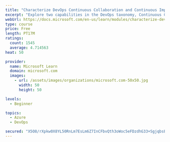 ```yaml
---
title: "Characterize DevOps Continuous Collaboration and Continuous Improvement"
excerpt: "Explore two capabilities in the DevOps taxonomy, Continuous Collaboration and Continuous Improvement."
webUrl: https://docs.microsoft.com/en-us/learn/modules/characterize-devops-continous-collaboration-improvement/
type: course
price: Free
length: PT17M
ratings:
  count: 1545
  average: 4.714563
heat: 50

provider:
  name: Microsoft Learn
  domain: microsoft.com
  images:
    - url: /assets/images/organizations/microsoft.com-50x50.jpg
      width: 50
      height: 50

levels:
  - Beginner

topics:
  - Azure
  - DevOps

secured: "X5O8/rXpkw0X8YL50RnLm7EsLm6Z7InCFbvQth3oWoc5eFDzdhG33+SgjqbsEx+BMp2Iparv+VzRQ1T0JHdtr2h2RdWXIvzqSGb/vsV6j0jWnIv9BjoLe6M3CFnFFr2dSdMECfyDVakFLrmr/dbdfiEjG2phM60s+EOQLPWf/nDW+aFISgIxDJV9tSIjh73Q1am3iwUKZK7FeGIjDV48bNeJsZjEvSfbK0RNSeVBnp3sezQ/i6oCleawzn+G441uExF1cTMuM8pNIoZ/CIh3xZP0dmM9zpnkcysLcbE0M/dytM8u7D7PwgOGFeduqH3RJnu0eKcCZhQ6XKFX6zB9h5gm0g/f7PVXNjiFScRq7l979TQv0b+C2+etvzFU1i/4MHlHnd4v/7oVMBzYYQgjRONqreB2exBQt9CQwxUfKno=;9yvBaiZwGVwOPibjQJhn2w=="
---
```


